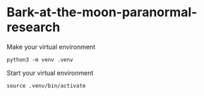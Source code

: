 # Bark-at-the-moon-paranormal-research


Make your virtual environment

`python3 -m venv .venv`


Start your virtual environment 

`source .venv/bin/activate`


